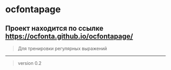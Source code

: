 # ocfontapage
## Проект находится по ссылке <https://ocfonta.github.io/ocfontapage/>
> Для тренировки регулярных выражений
***
> version 0.2

